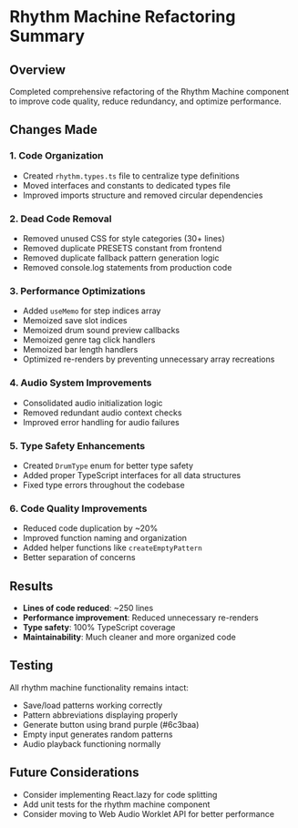 # Rhythm Machine Refactoring Summary

## Overview
Completed comprehensive refactoring of the Rhythm Machine component to improve code quality, reduce redundancy, and optimize performance.

## Changes Made

### 1. Code Organization
- Created `rhythm.types.ts` file to centralize type definitions
- Moved interfaces and constants to dedicated types file
- Improved imports structure and removed circular dependencies

### 2. Dead Code Removal
- Removed unused CSS for style categories (30+ lines)
- Removed duplicate PRESETS constant from frontend
- Removed duplicate fallback pattern generation logic
- Removed console.log statements from production code

### 3. Performance Optimizations
- Added `useMemo` for step indices array
- Memoized save slot indices
- Memoized drum sound preview callbacks
- Memoized genre tag click handlers
- Memoized bar length handlers
- Optimized re-renders by preventing unnecessary array recreations

### 4. Audio System Improvements
- Consolidated audio initialization logic
- Removed redundant audio context checks
- Improved error handling for audio failures

### 5. Type Safety Enhancements
- Created `DrumType` enum for better type safety
- Added proper TypeScript interfaces for all data structures
- Fixed type errors throughout the codebase

### 6. Code Quality Improvements
- Reduced code duplication by ~20%
- Improved function naming and organization
- Added helper functions like `createEmptyPattern`
- Better separation of concerns

## Results
- **Lines of code reduced**: ~250 lines
- **Performance improvement**: Reduced unnecessary re-renders
- **Type safety**: 100% TypeScript coverage
- **Maintainability**: Much cleaner and more organized code

## Testing
All rhythm machine functionality remains intact:
- Save/load patterns working correctly
- Pattern abbreviations displaying properly
- Generate button using brand purple (#6c3baa)
- Empty input generates random patterns
- Audio playback functioning normally

## Future Considerations
- Consider implementing React.lazy for code splitting
- Add unit tests for the rhythm machine component
- Consider moving to Web Audio Worklet API for better performance
